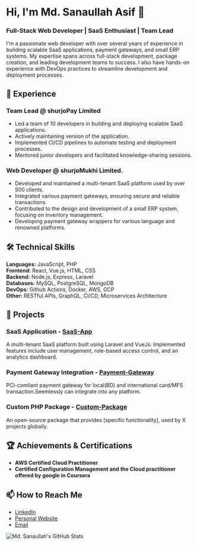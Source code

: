 # Hi, I'm Md. Sanaullah Asif 👋
### Full-Stack Web Developer | SaaS Enthusiast | Team Lead

I'm a passionate web developer with over several years of experience in building scalable SaaS applications, payment gateways, and small ERP systems. My expertise spans across full-stack development, package creation, and leading development teams to success. I also have hands-on experience with DevOps practices to streamline development and deployment processes.

## 🚀 Experience
### Team Lead @ shurjoPay Limited
- Led a team of 10 developers in building and deploying scalable SaaS applications.
- Actively maintaining version of the application.
- Implemented CI/CD pipelines to automate testing and deployment processes.
- Mentored junior developers and facilitated knowledge-sharing sessions.

### Web Developer @ shurjoMukhi Limited.
- Developed and maintained a multi-tenant SaaS platform used by over 500 clients.
- Integrated various payment gateways, ensuring secure and reliable transactions.
- Contributed to the design and development of a small ERP system, focusing on inventory management.
- Developing payment gateway wrappers for various language and renowned platforms.

## 🛠️ Technical Skills

**Languages:** JavaScript, PHP  
**Frontend:** React, Vue.js, HTML, CSS  
**Backend:** Node.js, Express, Laravel  
**Databases:** MySQL, PostgreSQL, MongoDB  
**DevOps:** Github Actions, Docker, AWS, GCP  
**Other:** RESTful APIs, GraphQL, CI/CD, Microservices Architecture  

## 💼 Projects

### SaaS Application - [SaaS-App](https://github.com/shurjomukhi/shurjopay-operations)
A multi-tenant SaaS platform built using Laravel and VueJs. Implemented features include user management, role-based access control, and an analytics dashboard.

### Payment Gateway Integration - [Payment-Gateway](https://github.com/shurjomukhi/shurjopay-engine)
PCI-comliant payment gateway for local(BD) and international card/MFS transaction.Seemlessly can integrate into any platform.

### Custom PHP Package - [Custom-Package](https://github.com/shurjopay-plugins/sp-plugin-php)
An open-source package that provides [specific functionality], used by X projects globally.

## 🏆 Achievements & Certifications

- **AWS Certified Cloud Practitioner**
- **Certified Configuration Management and the Cloud practitioner offered by google in Coursera**


## 📫 How to Reach Me

- [LinkedIn](https://www.linkedin.com/in/sanaullah-asif-b1359818a/)  
- [Personal Website](#)  
- [Email](mailto:mail2asifsana@gmail.com)

![ Md. Sanaullah's GitHub Stats](https://github-readme-stats.vercel.app/api?username=smukhiasif&show_icons=true&theme=dracula)

